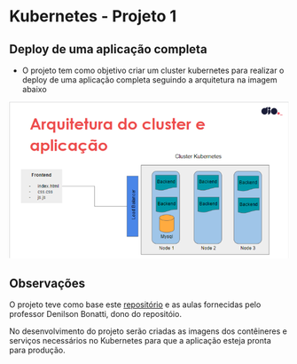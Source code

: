 # Kubernetes - Projeto 1

## Deploy de uma aplicação completa

- O projeto tem como objetivo criar um cluster kubernetes para realizar o deploy de uma aplicação completa seguindo a arquitetura na imagem abaixo

![imagem1](Projeto.png)

## Observações

O projeto teve como base este [repositório](https://github.com/denilsonbonatti/k8s-projeto1-app-base) e as aulas fornecidas pelo professor Denilson Bonatti, dono do repositóio.

No desenvolvimento do projeto serão criadas as imagens dos contêineres e serviços necessários no Kubernetes para que a aplicação esteja pronta para produção.